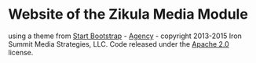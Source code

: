 # Website of the Zikula Media Module

using a theme from [Start Bootstrap](http://startbootstrap.com/) - [Agency](http://startbootstrap.com/template-overviews/agency/) - copyright 2013-2015 Iron Summit Media Strategies, LLC. Code released under the [Apache 2.0](https://github.com/IronSummitMedia/startbootstrap-agency/blob/gh-pages/LICENSE) license.

